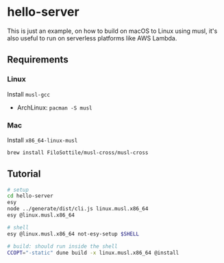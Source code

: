 # hello-server

This is just an example, on how to build on macOS to Linux using musl, it's also useful to run on serverless platforms like AWS Lambda.

## Requirements

### Linux
Install `musl-gcc`
- ArchLinux: `pacman -S musl`

### Mac
Install `x86_64-linux-musl`

```sh
brew install FiloSottile/musl-cross/musl-cross
```

## Tutorial

```sh
# setup
cd hello-server
esy
node ../generate/dist/cli.js linux.musl.x86_64
esy @linux.musl.x86_64

# shell
esy @linux.musl.x86_64 not-esy-setup $SHELL

# build: should run inside the shell
CCOPT="-static" dune build -x linux.musl.x86_64 @install
```